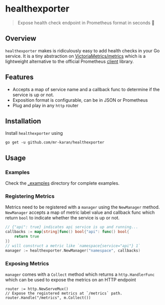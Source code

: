 # healthexporter
> Expose health check endpoint in Prometheus format in seconds 💫

## Overview
`healthexporter` makes is ridiculously easy to add health checks in your Go service. It is a tiny abstraction on [VictoriaMetrics/metrics](https://github.com/VictoriaMetrics/metrics) which is a lightweight alternative to the official Prometheus [client](https://github.com/prometheus/client_golang) library.

## Features
- Accepts a map of service name and a callback func to determine if the service is up or not.
- Exposition format is configurable, can be in JSON or Prometheus
- Plug and play in any `http` router

## Installation
Install `healthexporter` using

```
go get -u github.com/mr-karan/healthexporter
```

## Usage

### Examples
Check the [_examples](/_examples) directory for complete examples.

### Registering Metrics

Metrics need to be registered with a `manager` using the `NewManager` method.
`NewManager` accepts a map of metric label value and callback func which return `bool` to indicate whether the service is up or not.

```go
// {"api": true} indicates api service is up and running...
callbacks := map[string]func() bool{"api": func() bool{
	return true
}}
// will construct a metric like `namespace{service="api"} 1`
manager := healthexporter.NewManager("namespace", callbacks)
```

### Exposing Metrics

`manager` comes with a `Collect` method which returns a `http.HandlerFunc` which can be used to expose the metrics on an HTTP endpoint

```
router := http.NewServeMux()
// Expose the registered metrics at `/metrics` path.
router.Handle("/metrics", m.Collect())
```


